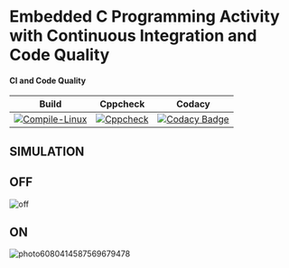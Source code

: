 
# Embedded C Programming Activity with Continuous Integration and Code Quality

#### CI and Code Quality

|Build|Cppcheck|Codacy|
|:--:|:--:|:--:|
|[![Compile-Linux](https://github.com/nnamratha/Embedded_proj/actions/workflows/compile.yml/badge.svg)](https://github.com/nnamratha/Embedded_proj/actions/workflows/compile.yml)|[![Cppcheck](https://github.com/nnamratha/Embedded_proj/actions/workflows/CodeQuality.yml/badge.svg)](https://github.com/nnamratha/Embedded_proj/actions/workflows/CodeQuality.yml)|[![Codacy Badge](https://app.codacy.com/project/badge/Grade/660d3d52b29343f8ae62fa1b58a25367)](https://www.codacy.com/gh/nnamratha/Embedded_proj/dashboard?utm_source=github.com&amp;utm_medium=referral&amp;utm_content=nnamratha/Embedded_proj&amp;utm_campaign=Badge_Grade)|


## SIMULATION

## OFF
![off](https://user-images.githubusercontent.com/80394921/116531076-6b476c80-a8fc-11eb-9974-3fa3d62a3c61.PNG)

## ON
![photo6080414587569679478](https://user-images.githubusercontent.com/82135750/116770296-4e2bae80-aa60-11eb-95d9-b00c42f98108.jpg)


